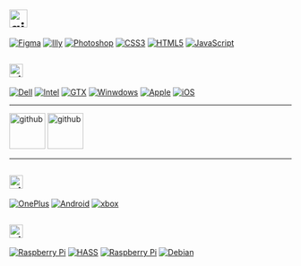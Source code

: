 # <img src='https://veli.ee/typesvg?duration=3000&vCenter=true&height=32&size=32&color=F24E1E&font=Segoe&lines=Henlo+👋;Hello+🙏' alt='github' height='32'>

[![Figma](https://img.shields.io/badge/%E2%80%8E-💯-rgba%280%2C0%2C0%2C0%29.svg?logo=figma&logoColor=F24E1E&labelColor=161b22&style=flat-square)](#)
[![Illy](https://img.shields.io/badge/%E2%80%8E-🔥-rgba%280%2C0%2C0%2C0%29.svg?logo=adobeillustrator&logoColor=FF9A00&labelColor=161b22&style=flat-square)](#)
[![Photoshop](https://img.shields.io/badge/%E2%80%8E-🤔-rgba%280%2C0%2C0%2C0%29.svg?logo=adobephotoshop&logoColor=31A8FF&labelColor=161b22&style=flat-square)](#)
[![CSS3](https://img.shields.io/badge/%E2%80%8E-😍-rgba%280%2C0%2C0%2C0%29.svg?logo=css3&logoColor=F24E1E&labelColor=161b22&style=flat-square)](#)
[![HTML5](https://img.shields.io/badge/%E2%80%8E-✨-rgba%280%2C0%2C0%2C0%29.svg?logo=html5&logoColor=E34F26&labelColor=161b22&style=flat-square)](#)
[![JavaScript](https://img.shields.io/badge/%E2%80%8E-👨‍💻-rgba%280%2C0%2C0%2C0%29.svg?logo=javascript&logoColor=F7DF1E&labelColor=161b22&style=flat-square)](#)

## <a href="https://weekdone.com"><img src='https://veli.ee/typesvg?duration=3000&vCenter=true&height=24&size=24&color=0071C5&font=Segoe&lines=💻+Workibg;🖥️+Working' alt='github' height='24'></a>
[![Dell](https://img.shields.io/badge/XPS%2015-7590-454545.svg?logo=dell&logoColor=white&labelColor=007DB8&style=flat)](#)
[![Intel](https://img.shields.io/badge/Core™%20i9-9980HK-283a6e.svg?&logo=intel&logoColor=00C7FD&labelColor=0068b5&style=flat)](#)
[![GTX](https://img.shields.io/badge/GTX-1650-1e1e1e.svg?&logo=nVIDIA&logoColor=white&labelColor=76b900&style=flat)](#)
[![Winwdows](https://img.shields.io/badge/11%20β-x64-000?&logo=microsoft&logoColor=white&labelColor=0078d4&style=flat)](#)
[![Apple](https://img.shields.io/badge/iPad-Pro%2011"%20-000?logo=apple&logoColor=888&labelColor=1d1d1f&style=flat)](#)
[![iOS](https://img.shields.io/badge/%E2%80%8E-15.5-000?logo=ios&logoColor=888&labelColor=1d1d1f&style=flat)](#)

***

<a href="#"><img src='https://veli.ee/pagespeed.svg' alt='github' height="64"></a>
<a href="#"><img src='https://veli.ee/northeast/logo.php?type=designed+in&mode=dark' alt='github' height="64"></a>

***

## <a href="https://veli.ee"><img src='https://veli.ee/typesvg?duration=3000&vCenter=true&height=24&size=24&color=3DDC84&font=Segoe&lines=🎮+Not+workibg;📱+Brb+rooting+phone' alt='github' height='24'></a>
[![OnePlus](https://img.shields.io/badge/%E2%80%8E-8T-rgba%280%2C0%2C0%2C0%29.svg?logo=oneplus&logoColor=7ae1ce&labelColor=F5010C&style=flat-square)](#)
[![Android](https://img.shields.io/badge/%E2%80%8E-12-rgba%280%2C0%2C0%2C0%29?logo=android&logoColor=3ddc84&labelColor=083042&style=flat-square)](#)
[![xbox](https://img.shields.io/badge/%E2%80%8EI%20Ⓧ-rgba%280%2C0%2C0%2C0%29?logo=xbox&logoColor=ffd800&labelColor=107c10&style=flat-square)](#)

## <a href="https://github.com/velijv"><img src='https://veli.ee/typesvg?duration=3000&vCenter=true&height=24&size=24&color=C51A4A&font=Segoe&lines=🧑‍💻+Fun;⌨️+Hobby' alt='github' height='24'></a>
[![Raspberry Pi](https://img.shields.io/badge/4B+-x64-rgba%280%2C0%2C0%2C0%29?logo=Raspberry-Pi&logoColor=fff&labelColor=c51a4a&style=flat-square)](#)
[![HASS](https://img.shields.io/badge/%E2%80%8E-8.1-rgba%280%2C0%2C0%2C0%29?logo=HomeAssistant&logoColor=fff&labelColor=40BDF5&style=flat-square)](#)
[![Raspberry Pi](https://img.shields.io/badge/4B+-rpi4--64-rgba%280%2C0%2C0%2C0%29?logo=Raspberry-Pi&logoColor=fff&labelColor=C51A4A&style=flat-square)](#)
[![Debian](https://img.shields.io/badge/%E2%80%8E-11-rgba%280%2C0%2C0%2C0%29?logo=debian&logoColor=white&labelColor=D70A53&style=flat-square)](#)

<!--


[![spotify-github-profile](https://spotify-github-profile.vercel.app/api/view?uid=1180070275&cover_image=false&theme=natemoo-re&bar_color_cover=true&bar_color=0cf104)](https://spotify-github-profile.vercel.app/api/view?uid=1180070275&redirect=true)

<a href="https://github.com/anuraghazra/github-readme-stats">
  <img align="center" src="https://github-readme-stats.vercel.app/api?username=velijv&show_icons=true&theme=github_dark" />
</a>
<a href="https://github.com/anuraghazra/github-readme-stats">
  <img align="center" src="https://github-readme-stats.vercel.app/api/top-langs?username=velijv&layout=compact&theme=github_dark" />
</a>

[![](https://github-readme-stats.vercel.app/api?username=velijv&show_icons=true&theme=github_dark)](#)

[![](https://github-readme-stats.vercel.app/api/top-langs/?username=velijv&layout=compact&theme=github_dark)](#)

**velijv/velijv** is a ✨ _special_ ✨ repository because its `README.md` (this file) appears on your GitHub profile.

Here are some ideas to get you started:

- 🔭 I’m currently working on ...
- 🌱 I’m currently learning ...
- 👯 I’m looking to collaborate on ...
- 🤔 I’m looking for help with ...
- 💬 Ask me about ...
- 📫 How to reach me: ...
- 😄 Pronouns: ...
- ⚡ Fun fact: ...
-->
